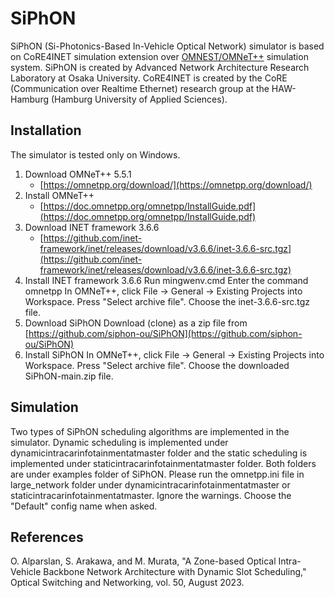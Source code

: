 # SiPhON

SiPhON (Si-Photonics-Based In-Vehicle Optical Network) simulator is based on CoRE4INET simulation extension over [OMNEST/OMNeT++](https://omnetpp.org/) simulation system. 
SiPhON is created by Advanced Network Architecture Research Laboratory at Osaka University.
CoRE4INET is created by the CoRE (Communication over Realtime Ethernet) research group at the HAW-Hamburg (Hamburg University of Applied Sciences).


## Installation

The simulator is tested only on Windows.

1. Download OMNeT++ 5.5.1
    * [https://omnetpp.org/download/](https://omnetpp.org/download/)
2. Install OMNeT++
    * [https://doc.omnetpp.org/omnetpp/InstallGuide.pdf](https://doc.omnetpp.org/omnetpp/InstallGuide.pdf)
3. Download INET framework 3.6.6
    * [https://github.com/inet-framework/inet/releases/download/v3.6.6/inet-3.6.6-src.tgz](https://github.com/inet-framework/inet/releases/download/v3.6.6/inet-3.6.6-src.tgz)
4. Install INET framework 3.6.6
	Run mingwenv.cmd
	Enter the command omnetpp
	In OMNeT++, click File -> General -> Existing Projects into Workspace. Press "Select archive file". Choose the inet-3.6.6-src.tgz file.
5. Download SiPhON
	Download (clone) as a zip file from [https://github.com/siphon-ou/SiPhON](https://github.com/siphon-ou/SiPhON)
5. Install SiPhON
	In OMNeT++, click File -> General -> Existing Projects into Workspace. Press "Select archive file". Choose the downloaded SiPhON-main.zip file.
	
	
## Simulation

Two types of SiPhON scheduling 	algorithms are implemented in the simulator. 
Dynamic scheduling is implemented under dynamicintracarinfotainmentatmaster folder and the static scheduling is implemented under staticintracarinfotainmentatmaster folder.
Both folders are under examples folder of SiPhON.
Please run the omnetpp.ini file in large_network folder under dynamicintracarinfotainmentatmaster or staticintracarinfotainmentatmaster.
Ignore the warnings.
Choose the "Default" config name when asked.
	
	
	
## References

O. Alparslan, S. Arakawa, and M. Murata, "A Zone-based Optical Intra-Vehicle Backbone Network Architecture with Dynamic Slot Scheduling," Optical Switching and Networking, vol. 50, August 2023.